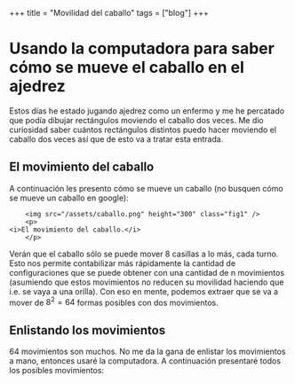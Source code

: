+++
title = "Movilidad del caballo"
tags = ["blog"]
+++

# Usando la computadora para saber cómo se mueve el caballo en el ajedrez  

Estos días he estado jugando ajedrez como un enfermo y me he percatado que podía dibujar rectángulos moviendo el caballo dos veces. Me dio curiosidad saber cuántos rectángulos distintos puedo hacer moviendo el caballo dos veces así que de esto va a tratar esta entrada.

## El movimiento del caballo

A continuación les presento cómo se mueve un caballo (no busquen cómo se mueve un caballo en google):

~~~
    <img src="/assets/caballo.png" height="300" class="fig1" />
    <p>
<i>El movimiento del caballo.</i>
    </p>

~~~

Verán que el caballo sólo se puede mover 8 casillas a lo más, cada turno. Esto nos permite contabilizar más rápidamente la cantidad de configuraciones que se puede obtener con una cantidad de n movimientos (asumiendo que estos movimientos no reducen su movilidad haciendo que i.e. se vaya a una orilla). Con eso en mente, podemos extraer que se va a mover de $8^2 = 64$ formas posibles con dos movimientos.

## Enlistando los movimientos

64 movimientos son muchos. No me da la gana de enlistar los movimientos a mano, entonces usaré la computadora. A continuación presentaré todos los posibles movimientos: